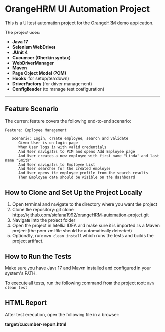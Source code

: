 # OrangeHRM UI Automation Project

This is a UI test automation project for the [OrangeHRM](https://opensource-demo.orangehrmlive.com) demo application.

The project uses:
- **Java 17**
- **Selenium WebDriver**
- **JUnit 4**
- **Cucumber (Gherkin syntax)**
- **WebDriverManager**
- **Maven**
- **Page Object Model (POM)**
- **Hooks** (for setup/teardown)
- **DriverFactory** (for driver management)
- **ConfigReader** (to manage test configuration)

---

## Feature Scenario

The current feature covers the following end-to-end scenario:

```gherkin
Feature: Employee Management

   Scenario: Login, create employee, search and validate
      Given User is on login page
      When User logs in with valid credentials
      And User navigates to PIM and opens Add Employee page
      And User creates a new employee with first name "Linda" and last name "Smith"
      And User navigates to Employee List
      And User searches for the created employee
      And User opens the employee profile from the search results
      Then Employee data should be visible on the dashboard
```

## How to Clone and Set Up the Project Locally

1. Open terminal and navigate to the directory where you want the project
2. Clone the repository: git clone https://github.com/stefana1992/orangeHRM-automation-project.git
3. Navigate into the project folder
4. Open the project in IntelliJ IDEA and make sure it is imported as a Maven project (the pom.xml file should be automatically detected).
5. Optionally, run:
   `mvn clean install`
   which runs the tests and builds the project artifact.


## How to Run the Tests
Make sure you have Java 17 and Maven installed and configured in your system's PATH.

To execute all tests, run the following command from the project root:
`mvn clean test`


## HTML Report
After test execution, open the following file in a browser:

**target/cucumber-report.html**
